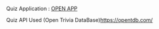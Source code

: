 Quiz Application : [OPEN APP](https://quiz-app-static.netlify.app/)


Quiz API Used (Open Trivia DataBase)https://opentdb.com/

